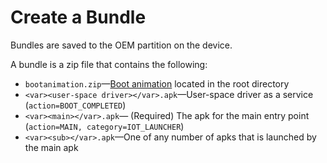 # Create a Bundle

Bundles are saved to the OEM partition on the device.

A bundle is a zip file that contains the following:

*   `bootanimation.zip`—[Boot animation](https://source.android.google.cn/devices/tech/ota/device_code#boot-animation) located in the root directory
*   `<var><user-space driver></var>.apk`—User-space driver as a service (`action=BOOT_COMPLETED`)
*   `<var><main></var>.apk`— (Required) The apk for the main entry point (`action=MAIN, category=IOT_LAUNCHER`)
*   `<var><sub></var>.apk`—One of any number of apks that is launched by the main apk
